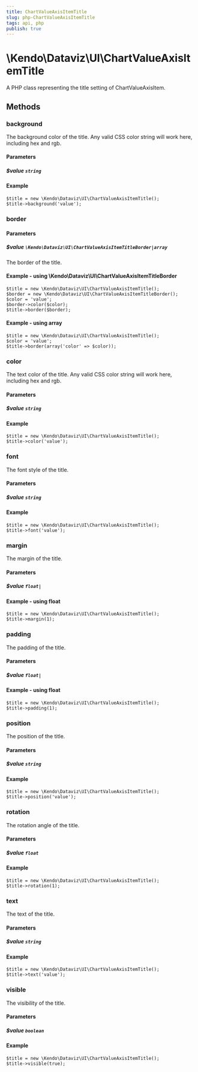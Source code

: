 ```yaml
---
title: ChartValueAxisItemTitle
slug: php-ChartValueAxisItemTitle
tags: api, php
publish: true
---
```


# \Kendo\Dataviz\UI\ChartValueAxisItemTitle

A PHP class representing the title setting of ChartValueAxisItem.


## Methods

### background
The background color of the title. Any valid CSS color string will work here, including
hex and rgb.
#### Parameters

##### $value `string`



#### Example 
    $title = new \Kendo\Dataviz\UI\ChartValueAxisItemTitle();
    $title->background('value');

### border

#### Parameters

##### $value `\Kendo\Dataviz\UI\ChartValueAxisItemTitleBorder|array`

The border of the title.


#### Example - using \Kendo\Dataviz\UI\ChartValueAxisItemTitleBorder

    $title = new \Kendo\Dataviz\UI\ChartValueAxisItemTitle();
    $border = new \Kendo\Dataviz\UI\ChartValueAxisItemTitleBorder();
    $color = 'value';
    $border->color($color);
    $title->border($border);

#### Example - using array

    $title = new \Kendo\Dataviz\UI\ChartValueAxisItemTitle();
    $color = 'value';
    $title->border(array('color' => $color));

### color
The text color of the title. Any valid CSS color string will work here, including hex and rgb.
#### Parameters

##### $value `string`



#### Example 
    $title = new \Kendo\Dataviz\UI\ChartValueAxisItemTitle();
    $title->color('value');

### font
The font style of the title.
#### Parameters

##### $value `string`



#### Example 
    $title = new \Kendo\Dataviz\UI\ChartValueAxisItemTitle();
    $title->font('value');

### margin
The margin of the title.
#### Parameters

##### $value `float|`



#### Example  - using float
    $title = new \Kendo\Dataviz\UI\ChartValueAxisItemTitle();
    $title->margin(1);

### padding
The padding of the title.
#### Parameters

##### $value `float|`



#### Example  - using float
    $title = new \Kendo\Dataviz\UI\ChartValueAxisItemTitle();
    $title->padding(1);

### position
The position of the title.
#### Parameters

##### $value `string`



#### Example 
    $title = new \Kendo\Dataviz\UI\ChartValueAxisItemTitle();
    $title->position('value');

### rotation
The rotation angle of the title.
#### Parameters

##### $value `float`



#### Example 
    $title = new \Kendo\Dataviz\UI\ChartValueAxisItemTitle();
    $title->rotation(1);

### text
The text of the title.
#### Parameters

##### $value `string`



#### Example 
    $title = new \Kendo\Dataviz\UI\ChartValueAxisItemTitle();
    $title->text('value');

### visible
The visibility of the title.
#### Parameters

##### $value `boolean`



#### Example 
    $title = new \Kendo\Dataviz\UI\ChartValueAxisItemTitle();
    $title->visible(true);

